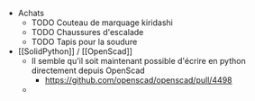 - Achats
	- TODO Couteau de marquage kiridashi
	- TODO Chaussures d'escalade
	- TODO Tapis pour la soudure
- [[SolidPython]] / [[OpenScad]]
	- Il semble qu'il soit maintenant possible d'écrire en python directement depuis OpenScad
		- https://github.com/openscad/openscad/pull/4498
	-